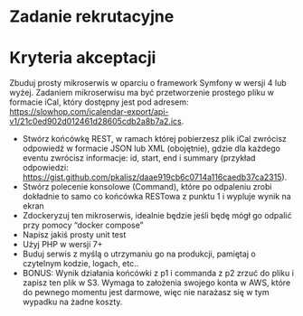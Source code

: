 # Zadanie rekrutacyjne 

# Kryteria akceptacji

Zbuduj prosty mikroserwis w oparciu o framework Symfony w wersji 4 lub wyżej. Zadaniem mikroserwisu ma być przetworzenie prostego pliku w formacie iCal, który dostępny jest pod adresem: https://slowhop.com/icalendar-export/api-v1/21c0ed902d012461d28605cdb2a8b7a2.ics. 

- Stwórz końcówkę REST, w ramach której pobierzesz plik iCal zwrócisz odpowiedź w formacie JSON lub XML (obojętnie), gdzie dla każdego eventu zwrócisz informacje: id, start, end i summary (przykład odpowiedzi: https://gist.github.com/pkalisz/daae919cb6c0714a116caedb37ca2315).
- Stwórz polecenie konsolowe (Command), które po odpaleniu zrobi dokładnie to samo co końcówka RESTowa z punktu 1 i wypluje wynik na ekran
- Zdockeryzuj ten mikroserwis, idealnie będzie jeśli będę mógł go odpalić przy pomocy “docker compose”
- Napisz jakiś prosty unit test
- Użyj PHP w wersji 7+
- Buduj serwis z myślą o utrzymaniu go na produkcji, pamiętaj o czytelnym kodzie, logach, etc..
- BONUS: Wynik działania końcówki z p1 i commanda z p2 zrzuć do pliku i zapisz ten plik w S3. Wymaga to założenia swojego konta w AWS, które do pewnego momentu jest darmowe, więc nie narażasz się w tym wypadku na żadne koszty.

